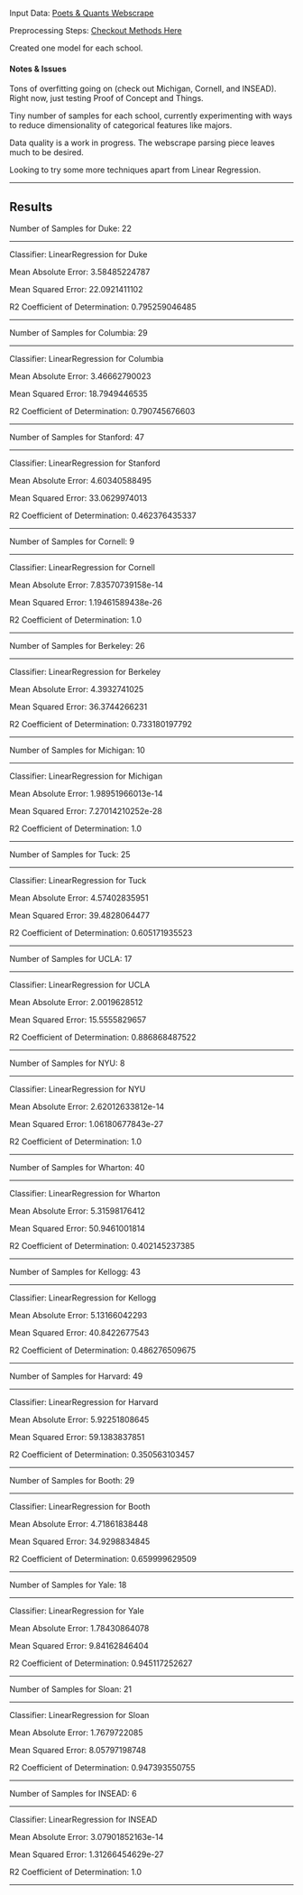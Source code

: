 
Input Data: [Poets & Quants Webscrape](..\data_out\pq_data_4_24_18.csv)

Preprocessing Steps: [Checkout Methods Here](data_preprocessing.py)

Created one model for each school.


#### Notes & Issues

Tons of overfitting going on (check out Michigan, Cornell, and INSEAD). Right now, just testing Proof of Concept and Things.

Tiny number of samples for each school, currently experimenting with ways to reduce dimensionality of categorical features like majors. 

Data quality is a work in progress. The webscrape parsing piece leaves much to be desired.

Looking to try some more techniques apart from Linear Regression.


---------------------------------------------------------------------

## Results




Number of Samples for Duke: 22

______________________________________________
Classifier: LinearRegression for Duke

Mean Absolute Error: 3.58485224787

Mean Squared Error: 22.0921411102

R2 Coefficient of Determination: 0.795259046485

______________________________________________

Number of Samples for Columbia: 29

______________________________________________
Classifier: LinearRegression for Columbia

Mean Absolute Error: 3.46662790023

Mean Squared Error: 18.7949446535

R2 Coefficient of Determination: 0.790745676603

______________________________________________

Number of Samples for Stanford: 47

______________________________________________
Classifier: LinearRegression for Stanford

Mean Absolute Error: 4.60340588495

Mean Squared Error: 33.0629974013

R2 Coefficient of Determination: 0.462376435337

______________________________________________

Number of Samples for Cornell: 9

______________________________________________
Classifier: LinearRegression for Cornell

Mean Absolute Error: 7.83570739158e-14

Mean Squared Error: 1.19461589438e-26

R2 Coefficient of Determination: 1.0

______________________________________________

Number of Samples for Berkeley: 26

______________________________________________
Classifier: LinearRegression for Berkeley

Mean Absolute Error: 4.3932741025

Mean Squared Error: 36.3744266231

R2 Coefficient of Determination: 0.733180197792

______________________________________________

Number of Samples for Michigan: 10

______________________________________________
Classifier: LinearRegression for Michigan

Mean Absolute Error: 1.98951966013e-14

Mean Squared Error: 7.27014210252e-28

R2 Coefficient of Determination: 1.0

______________________________________________

Number of Samples for Tuck: 25

______________________________________________
Classifier: LinearRegression for Tuck

Mean Absolute Error: 4.57402835951

Mean Squared Error: 39.4828064477

R2 Coefficient of Determination: 0.605171935523

______________________________________________

Number of Samples for UCLA: 17

______________________________________________
Classifier: LinearRegression for UCLA

Mean Absolute Error: 2.0019628512

Mean Squared Error: 15.5555829657

R2 Coefficient of Determination: 0.886868487522

______________________________________________

Number of Samples for NYU: 8

______________________________________________
Classifier: LinearRegression for NYU

Mean Absolute Error: 2.62012633812e-14

Mean Squared Error: 1.06180677843e-27

R2 Coefficient of Determination: 1.0

______________________________________________

Number of Samples for Wharton: 40

______________________________________________
Classifier: LinearRegression for Wharton

Mean Absolute Error: 5.31598176412

Mean Squared Error: 50.9461001814

R2 Coefficient of Determination: 0.402145237385

______________________________________________

Number of Samples for Kellogg: 43

______________________________________________
Classifier: LinearRegression for Kellogg

Mean Absolute Error: 5.13166042293

Mean Squared Error: 40.8422677543

R2 Coefficient of Determination: 0.486276509675

______________________________________________

Number of Samples for Harvard: 49

______________________________________________
Classifier: LinearRegression for Harvard

Mean Absolute Error: 5.92251808645

Mean Squared Error: 59.1383837851

R2 Coefficient of Determination: 0.350563103457

______________________________________________

Number of Samples for Booth: 29

______________________________________________
Classifier: LinearRegression for Booth

Mean Absolute Error: 4.71861838448

Mean Squared Error: 34.9298834845

R2 Coefficient of Determination: 0.659999629509

______________________________________________

Number of Samples for Yale: 18

______________________________________________
Classifier: LinearRegression for Yale

Mean Absolute Error: 1.78430864078

Mean Squared Error: 9.84162846404

R2 Coefficient of Determination: 0.945117252627

______________________________________________

Number of Samples for Sloan: 21

______________________________________________
Classifier: LinearRegression for Sloan

Mean Absolute Error: 1.7679722085

Mean Squared Error: 8.05797198748

R2 Coefficient of Determination: 0.947393550755

______________________________________________

Number of Samples for INSEAD: 6

______________________________________________
Classifier: LinearRegression for INSEAD

Mean Absolute Error: 3.07901852163e-14

Mean Squared Error: 1.31266454629e-27

R2 Coefficient of Determination: 1.0

______________________________________________